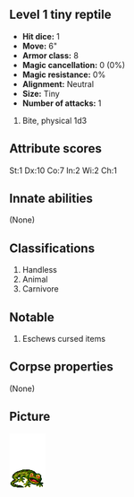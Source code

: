 ## Level 1 tiny reptile

- **Hit dice:** 1
- **Move:** 6"
- **Armor class:** 8
- **Magic cancellation:** 0 (0%)
- **Magic resistance:** 0%
- **Alignment:** Neutral
- **Size:** Tiny
- **Number of attacks:** 1
1. Bite, physical 1d3

## Attribute scores

St:1 Dx:10 Co:7 In:2 Wi:2 Ch:1

## Innate abilities

(None)

## Classifications

1. Handless
2. Animal
3. Carnivore

## Notable

1. Eschews cursed items

## Corpse properties

(None)

## Picture

![Gecko](https://github.com/hyvanmielenpelit/GnollHackTileSet/blob/main/Monsters/gecko/gecko.png?raw=true)
